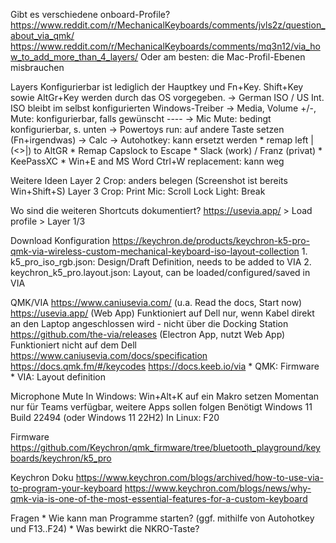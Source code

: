 Gibt es verschiedene onboard-Profile?
    https://www.reddit.com/r/MechanicalKeyboards/comments/jvls2z/question_about_via_qmk/
    https://www.reddit.com/r/MechanicalKeyboards/comments/mq3n12/via_how_to_add_more_than_4_layers/
    Oder am besten: die Mac-Profil-Ebenen misbrauchen

Layers
    Konfigurierbar ist lediglich der Hauptkey und Fn+Key.
    Shift+Key sowie AltGr+Key werden durch das OS vorgegeben.
    -> German ISO / US Int. ISO bleibt im selbst konfigurierten Windows-Treiber
    -> Media, Volume +/-, Mute: konfigurierbar, falls gewünscht
    ----
    -> Mic Mute: bedingt konfigurierbar, s. unten
    -> Powertoys run: auf andere Taste setzen (Fn+irgendwas)
    -> Calc
    -> Autohotkey: kann ersetzt werden
        * remap left \| (<>|) to AltGR
        * Remap Capslock to Escape
        * Slack (work) / Franz (privat)
        * KeePassXC
        * Win+E and MS Word Ctrl+W replacement: kann weg

Weitere Ideen
    Layer 2
        Crop:   anders belegen (Screenshot ist bereits Win+Shift+S)
    Layer 3
        Crop:   Print
        Mic:    Scroll Lock
        Light:  Break

Wo sind die weiteren Shortcuts dokumentiert?
    https://usevia.app/ > Load profile > Layer 1/3

Download Konfiguration
    https://keychron.de/products/keychron-k5-pro-qmk-via-wireless-custom-mechanical-keyboard-iso-layout-collection
    1. k5_pro_iso_rgb.json: Design/Draft Definition, needs to be added to VIA
    2. keychron_k5_pro.layout.json: Layout, can be loaded/configured/saved in VIA

QMK/VIA
    https://www.caniusevia.com/ (u.a. Read the docs, Start now)
    https://usevia.app/ (Web App)
        Funktioniert auf Dell nur, wenn Kabel direkt an den Laptop angeschlossen wird - nicht über die Docking Station
    https://github.com/the-via/releases (Electron App, nutzt Web App)
        Funktioniert nicht auf dem Dell
    https://www.caniusevia.com/docs/specification
    https://docs.qmk.fm/#/keycodes
    https://docs.keeb.io/via
    * QMK: Firmware
    * VIA: Layout definition

Microphone Mute
    In Windows: Win+Alt+K auf ein Makro setzen
        Momentan nur für Teams verfügbar, weitere Apps sollen folgen
        Benötigt Windows 11 Build 22494 (oder Windows 11 22H2)
    In Linux: F20

Firmware
    https://github.com/Keychron/qmk_firmware/tree/bluetooth_playground/keyboards/keychron/k5_pro

Keychron Doku
    https://www.keychron.com/blogs/archived/how-to-use-via-to-program-your-keyboard
    https://www.keychron.com/blogs/news/why-qmk-via-is-one-of-the-most-essential-features-for-a-custom-keyboard

Fragen
    * Wie kann man Programme starten? (ggf. mithilfe von Autohotkey und F13..F24)
    * Was bewirkt die NKRO-Taste?
